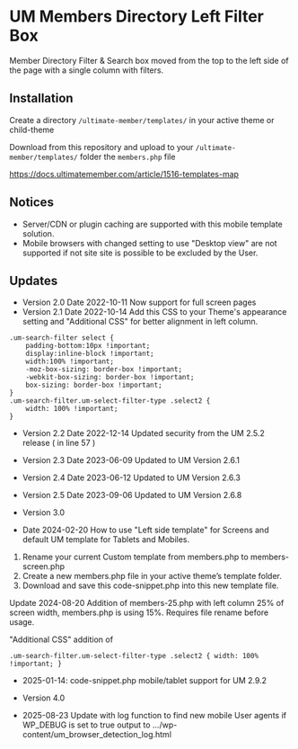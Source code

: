 # UM Members Directory Left Filter Box
Member Directory Filter &amp; Search box moved from the top to the left side of the page with a single column with filters.

## Installation ##
Create a directory ```/ultimate-member/templates/``` in your active theme or child-theme 

Download from this repository and upload to your ```/ultimate-member/templates/``` folder the ```members.php``` file

https://docs.ultimatemember.com/article/1516-templates-map

## Notices ##
* Server/CDN or plugin caching are supported with this mobile template solution.
* Mobile browsers with changed setting to use "Desktop view" are not supported if not site site is possible to be excluded by the User.
## Updates ##
* Version 2.0  Date 2022-10-11 Now support for full screen pages
* Version 2.1 Date 2022-10-14 Add this CSS to your Theme's appearance setting and "Additional CSS" for better alignment in left column.

```
.um-search-filter select { 
	padding-bottom:10px !important;
	display:inline-block !important; 
	width:100% !important;
    -moz-box-sizing: border-box !important;
    -webkit-box-sizing: border-box !important;
	box-sizing: border-box !important;
}
.um-search-filter.um-select-filter-type .select2 {
    width: 100% !important;
}
```
* Version 2.2  Date 2022-12-14  Updated security from the UM 2.5.2 release ( in line 57 )
* Version 2.3 Date 2023-06-09 Updated to UM Version 2.6.1
* Version 2.4 Date 2023-06-12 Updated to UM Version 2.6.3
* Version 2.5 Date 2023-09-06 Updated to UM Version 2.6.8

* Version 3.0 
* Date 2024-02-20 How to use "Left side template" for Screens and default UM template for Tablets and Mobiles.
1. Rename your current Custom template from members.php to members-screen.php
2. Create a new members.php file in your active theme’s template folder.
3. Download and save this code-snippet.php into this new template file.

Update 2024-08-20 Addition of members-25.php with left column 25% of screen width, members.php is using 15%. Requires file rename before usage.

"Additional CSS" addition of

<code>.um-search-filter.um-select-filter-type .select2 {
    width: 100% !important;
}</code>

* 2025-01-14: code-snippet.php mobile/tablet support for UM 2.9.2

* Version 4.0
* 2025-08-23 Update with log function to find new mobile User agents if WP_DEBUG is set to true output to .../wp-content/um_browser_detection_log.html




